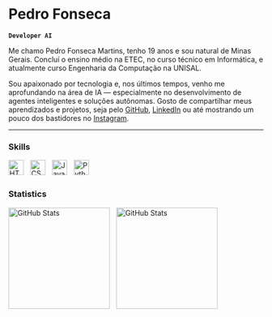 #  Pedro Fonseca

**`Developer AI`**

Me chamo Pedro Fonseca Martins, tenho 19 anos e sou natural de Minas Gerais. Concluí o ensino médio na ETEC, no curso técnico em Informática, e atualmente curso Engenharia da Computação na UNISAL.

Sou apaixonado por tecnologia e, nos últimos tempos, venho me aprofundando na área de IA — especialmente no desenvolvimento de agentes inteligentes e soluções autônomas. Gosto de compartilhar meus aprendizados e projetos, seja pelo [GitHub](https://github.com/pfonseca-dev), [LinkedIn](https://www.linkedin.com/in/pedrof-martins/) ou até mostrando um pouco dos bastidores no [Instagram](https://www.instagram.com/fonsecaa.dev).

---

### Skills

<img 
    align="left" 
    alt="HTML"
    title="HTML" 
    width="30px" 
    style="padding-right: 10px;" 
    src="https://cdn.jsdelivr.net/gh/devicons/devicon@latest/icons/html5/html5-original.svg" 
/>
<img 
    align="left" 
    alt="CSS" 
    title="CSS"
    width="30px" 
    style="padding-right: 10px;" 
    src="https://cdn.jsdelivr.net/gh/devicons/devicon@latest/icons/css3/css3-original.svg" 
/>
<img 
    align="left" 
    alt="JavaScript" 
    title="JavaScript"
    width="30px" 
    style="padding-right: 10px;" 
    src="https://cdn.jsdelivr.net/gh/devicons/devicon@latest/icons/javascript/javascript-original.svg" 
/> 
<img 
    align="left" 
    alt="Python" 
    title="Python"
    width="30px" 
    style="padding-right: 10px;" 
    src="https://cdn.jsdelivr.net/gh/devicons/devicon@latest/icons/python/python-original.svg" 
/>

<br/>
<br/>

### Statistics

<p>
  <img 
    align="left" 
    alt="GitHub Stats" 
    height="200" 
    style="padding-right: 10px;" 
    src="https://github-readme-stats.vercel.app/api?username=pfonseca-dev&show_icons=true&theme=dark" 
  />

<img 
      align="left" 
      alt="GitHub Stats" 
      height="200" 
      src="https://github-readme-stats.vercel.app/api/top-langs/?username=pfonseca-dev&theme=dark&layout=compact&custom_title=Tecnologias&langs_count=9" 
  />

</p>
